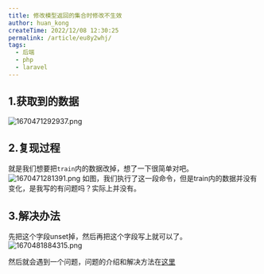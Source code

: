 ```yaml
---
title: 修改模型返回的集合时修改不生效
author: huan_kong
createTime: 2022/12/08 12:30:25
permalink: /article/eu8y2whj/
tags: 
  - 后端
  - php
  - laravel
---
```


## 1.获取到的数据

![1670471292937.png](https://img.huankong.top/i/2022/12/08/63915e80743d6.png)

## 2.复现过程

就是我们想要把`train`内的数据改掉，想了一下很简单对吧。
![1670471281391.png](https://img.huankong.top/i/2022/12/08/63915e796c46d.png)
如图，我们执行了这一段命令，但是train内的数据并没有变化，是我写的有问题吗？实际上并没有。

## 3.解决办法

先把这个字段unset掉，然后再把这个字段写上就可以了。
![1670481884315.png](https://img.huankong.top/i/2022/12/08/639187dfeafda.png)

然后就会遇到一个问题，问题的介绍和解决方法在[这里](/pages/7f6712/)
